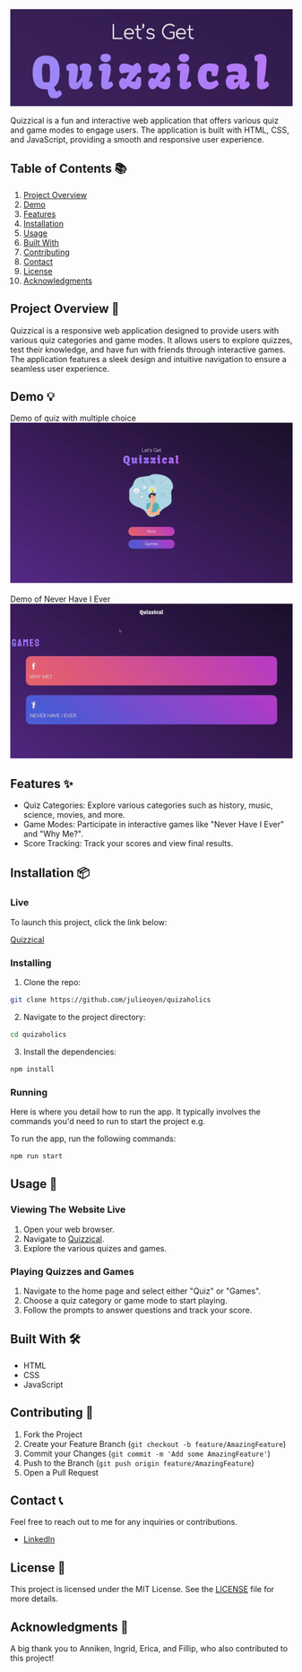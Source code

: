 <img src="assets/icons/headerimg.png" alt="Image of logo on index.html">

Quizzical is a fun and interactive web application that offers various quiz and game modes to engage users. The application is built with HTML, CSS, and JavaScript, providing a smooth and responsive user experience.

## Table of Contents 📚

1. [Project Overview](#project-overview-)
2. [Demo](#demo-)
3. [Features](#features-)
4. [Installation](#installation-)
5. [Usage](#usage-)
6. [Built With](#built-with)
7. [Contributing](#contributing-)
8. [Contact](#contact-)
9. [License](#license-)
10. [Acknowledgments](#acknowledgments-)

## Project Overview 📝

Quizzical is a responsive web application designed to provide users with various quiz categories and game modes. It allows users to explore quizzes, test their knowledge, and have fun with friends through interactive games. The application features a sleek design and intuitive navigation to ensure a seamless user experience.

## Demo 💡

Demo of quiz with multiple choice<br>
<img src="assets/animation/index.gif" alt="Demo of the application"> <br> <br>
Demo of Never Have I Ever<br>
<img src="assets/animation/games.gif" alt="Demo of the application"><br>

## Features ✨

- Quiz Categories: Explore various categories such as history, music, science, movies, and more.
- Game Modes: Participate in interactive games like "Never Have I Ever" and "Why Me?".
- Score Tracking: Track your scores and view final results.

## Installation 📦

### Live

To launch this project, click the link below:

[Quizzical](https://quizaholics.netlify.app/)


### Installing

1. Clone the repo:

```bash
git clone https://github.com/julieoyen/quizaholics
```

2. Navigate to the project directory:

```bash
cd quizaholics
```

3. Install the dependencies:

```bash
npm install
```

### Running

Here is where you detail how to run the app. It typically involves the commands you'd need to run to start the project e.g.

To run the app, run the following commands:

```bash
npm run start
```


## Usage 🔧

### Viewing The Website Live 

1. Open your web browser.
2. Navigate to [Quizzical](https://quizaholics.netlify.app/).
3. Explore the various quizes and games.


### Playing Quizzes and Games 

1. Navigate to the home page and select either "Quiz" or "Games".
2. Choose a quiz category or game mode to start playing.
3. Follow the prompts to answer questions and track your score.

## Built With 🛠️

- HTML
- CSS
- JavaScript

## Contributing 🤝

1. Fork the Project
2. Create your Feature Branch (`git checkout -b feature/AmazingFeature`)
3. Commit your Changes (`git commit -m 'Add some AmazingFeature'`)
4. Push to the Branch (`git push origin feature/AmazingFeature`)
5. Open a Pull Request

## Contact 📞

Feel free to reach out to me for any inquiries or contributions.

- [LinkedIn](https://www.linkedin.com/in/julie-bertine-%C3%B8yen-872b0a233/)

## License 📜

This project is licensed under the MIT License. See the [LICENSE](LICENSE) file for more details.

## Acknowledgments 🙏

A big thank you to Anniken, Ingrid, Erica, and Fillip, who also contributed to this project!
